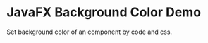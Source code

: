 JavaFX Background Color Demo
============================

Set background color of an component by code and css.

